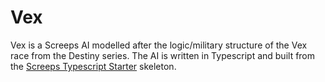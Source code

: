# Vex

Vex is a Screeps AI modelled after the logic/military structure of the Vex race from the Destiny series.
The AI is written in Typescript and built from the [Screeps Typescript Starter](https://github.com/screepers/screeps-typescript-starter) skeleton.
